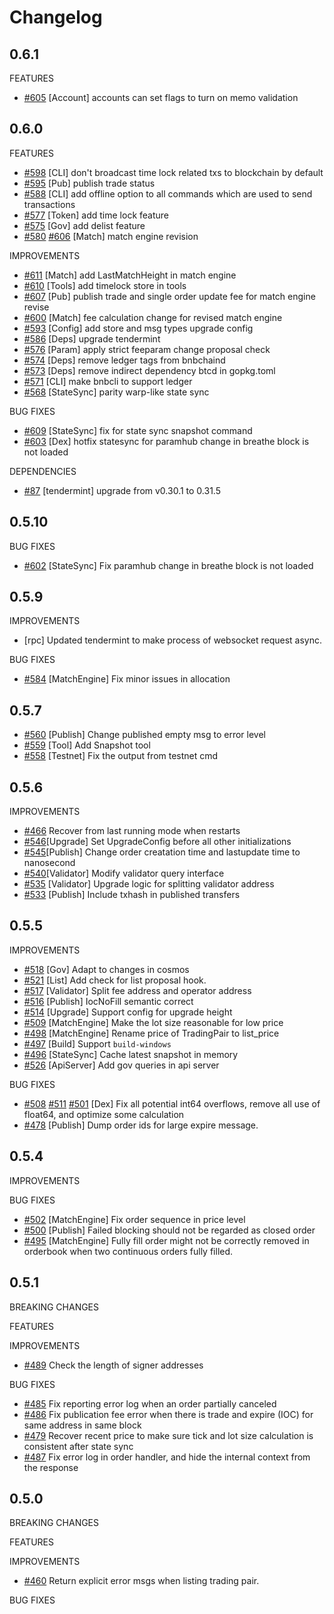 # Changelog

## 0.6.1
FEATURES
* [\#605](https://github.com/binance-chain/node/pull/605) [Account] accounts can set flags to turn on memo validation

## 0.6.0
FEATURES
* [\#598](https://github.com/binance-chain/node/pull/598) [CLI] don't broadcast time lock related txs to blockchain by default
* [\#595](https://github.com/binance-chain/node/pull/595) [Pub] publish trade status
* [\#588](https://github.com/binance-chain/node/pull/588) [CLI] add offline option to all commands which are used to send transactions
* [\#577](https://github.com/binance-chain/node/pull/577) [Token] add time lock feature
* [\#575](https://github.com/binance-chain/node/pull/575) [Gov] add delist feature
* [\#580](https://github.com/binance-chain/node/pull/580) [\#606](https://github.com/binance-chain/node/pull/580) [Match] match engine revision

IMPROVEMENTS
* [\#611](https://github.com/binance-chain/node/pull/611) [Match] add LastMatchHeight in match engine
* [\#610](https://github.com/binance-chain/node/pull/610) [Tools] add timelock store in tools
* [\#607](https://github.com/binance-chain/node/pull/607) [Pub] publish trade and single order update fee for match engine revise
* [\#600](https://github.com/binance-chain/node/pull/600) [Match] fee calculation change for revised match engine
* [\#593](https://github.com/binance-chain/node/pull/593) [Config] add store and msg types upgrade config
* [\#586](https://github.com/binance-chain/node/pull/586) [Deps] upgrade tendermint
* [\#576](https://github.com/binance-chain/node/pull/576) [Param] apply strict feeparam change proposal check
* [\#574](https://github.com/binance-chain/node/pull/574) [Deps] remove ledger tags from bnbchaind
* [\#573](https://github.com/binance-chain/node/pull/573) [Deps] remove indirect dependency btcd in gopkg.toml
* [\#571](https://github.com/binance-chain/node/pull/571) [CLI] make bnbcli to support ledger
* [\#568](https://github.com/binance-chain/node/pull/568) [StateSync] parity warp-like state sync

BUG FIXES
* [\#609](https://github.com/binance-chain/node/pull/609) [StateSync] fix for state sync snapshot command
* [\#603](https://github.com/binance-chain/node/pull/603) [Dex] hotfix statesync for paramhub change in breathe block is not loaded

DEPENDENCIES

* [\#87](https://github.com/binance-chain/bnc-tendermint/pull/87) [tendermint] upgrade from v0.30.1 to 0.31.5

## 0.5.10
BUG FIXES

* [\#602](https://github.com/binance-chain/node/pull/602) [StateSync] Fix paramhub change in breathe block is not loaded

## 0.5.9

IMPROVEMENTS
* [rpc] Updated tendermint to make process of websocket request async.

BUG FIXES

* [\#584](https://github.com/binance-chain/node/pull/584) [MatchEngine] Fix minor issues in allocation

## 0.5.7

* [\#560](https://github.com/binance-chain/node/pull/560) [Publish] Change published empty msg to error level
* [\#559](https://github.com/binance-chain/node/pull/559) [Tool] Add Snapshot tool
* [\#558](https://github.com/binance-chain/node/pull/558) [Testnet] Fix the output from testnet cmd 

## 0.5.6

IMPROVEMENTS
* [\#466](https://github.com/binance-chain/node/pull/466)  Recover from last running mode when restarts 
* [\#546](https://github.com/binance-chain/node/pull/546)[Upgrade] Set UpgradeConfig before all other initializations
* [\#545](https://github.com/binance-chain/node/pull/545)[Publish] Change order creatation time and lastupdate time to nanosecond
* [\#540](https://github.com/binance-chain/node/pull/540)[Validator] Modify validator query interface
* [\#535](https://github.com/binance-chain/node/pull/535) [Validator] Upgrade logic for splitting validator address
* [\#533](https://github.com/binance-chain/node/pull/533) [Publish] Include txhash in published transfers


## 0.5.5

IMPROVEMENTS

* [\#518](https://github.com/binance-chain/node/pull/518) [Gov] Adapt to changes in cosmos
* [\#521](https://github.com/binance-chain/node/pull/521) [List] Add check for list proposal hook.
* [\#517](https://github.com/binance-chain/node/pull/517) [Validator] Split fee address and operator address
* [\#516](https://github.com/binance-chain/node/pull/516) [Publish] IocNoFill semantic correct
* [\#514](https://github.com/binance-chain/node/pull/514) [Upgrade] Support config for upgrade height
* [\#509](https://github.com/binance-chain/node/pull/509) [MatchEngine] Make the lot size reasonable for low price
* [\#498](https://github.com/binance-chain/node/pull/498) [MatchEngine] Rename price of TradingPair to list_price
* [\#497](https://github.com/binance-chain/node/pull/497) [Build] Support `build-windows`
* [\#496](https://github.com/binance-chain/node/pull/476) [StateSync] Cache latest snapshot in memory
* [\#526](https://github.com/binance-chain/node/pull/518) [ApiServer] Add gov queries in api server


BUG FIXES

* [\#508](https://github.com/binance-chain/node/pull/508) [\#511](https://github.com/binance-chain/node/pull/511) [\#501](https://github.com/binance-chain/node/pull/501) [Dex] Fix all potential int64 overflows, remove all use of float64, and optimize some calculation
* [\#478](https://github.com/binance-chain/node/pull/478) [Publish] Dump order ids for large expire message.

## 0.5.4

IMPROVEMENTS

BUG FIXES

* [\#502](https://github.com/binance-chain/node/pull/502) [MatchEngine] Fix order sequence in price level
* [\#500](https://github.com/binance-chain/node/pull/500) [Publish] Failed blocking should not be regarded as closed order
* [\#495](https://github.com/binance-chain/node/pull/500) [MatchEngine] Fully fill order might not be correctly removed in orderbook when two continuous orders fully filled.


## 0.5.1

BREAKING CHANGES

FEATURES

IMPROVEMENTS

* [\#489](https://github.com/binance-chain/node/pull/489) Check the length of signer addresses

BUG FIXES

* [\#485](https://github.com/binance-chain/node/pull/485) Fix reporting error log when an order partially canceled 
* [\#486](https://github.com/binance-chain/node/pull/486) Fix publication fee error when there is trade and expire (IOC) for same address in same block
* [\#479](https://github.com/binance-chain/node/pull/479) Recover recent price to make sure tick and lot size calculation is consistent after state sync 
* [\#487](https://github.com/binance-chain/node/pull/487) Fix error log in order handler, and hide the internal context from the response


## 0.5.0

BREAKING CHANGES

FEATURES

IMPROVEMENTS

* [\#460](https://github.com/binance-chain/node/issues/460) Return explicit error msgs when listing trading pair.

BUG FIXES
